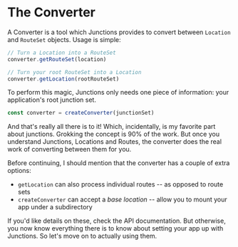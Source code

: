 # The Converter

A Converter is a tool which Junctions provides to convert between `Location` and `RouteSet` objects. Usage is simple:

```js
// Turn a Location into a RouteSet
converter.getRouteSet(location)

// Turn your root RouteSet into a Location
converter.getLocation(rootRouteSet)
```

To perform this magic, Junctions only needs one piece of information: your application's root junction set.

```js
const converter = createConverter(junctionSet)
```

And that's really all there is to it! Which, incidentally, is my favorite part about junctions. Grokking the concept is 90% of the work. But once you understand Junctions, Locations and Routes, the converter does the real work of converting between them for you.

Before continuing, I should mention that the converter has a couple of extra options:

- `getLocation` can also process individual routes -- as opposed to route sets
- `createConverter` can accept a *base location* -- allow you to mount your app under a subdirectory

If you'd like details on these, check the API documentation. But otherwise, you now know everything there is to know about setting your app up with Junctions. So let's move on to actually using them.
